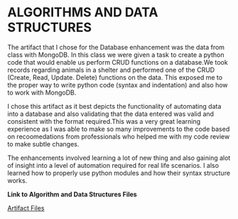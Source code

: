 # ALGORITHMS AND DATA STRUCTURES

  The artifact that I chose for the Database enhancement was the data from class with MongoDB. In this class we were given a task to create a python code that would enable us perform CRUD functions on a database.We took records regarding animals in a shelter and performed one of the CRUD (Create, Read, Update. Delete) functions on the data. This exposed me to the proper way to write python code (syntax and indentation) and also how to work with MongoDB.

  I chose this artifact as it best depicts the functionality of automating data into a database and also validating that the data entered was valid and consistent with the format required.This was a very great learning experience as I was able to make so many improvements to the code based on recoomedations from professionals who helped me with my code review to make subtle changes.

  The enhancements involved learning a lot of new thing and also gaining alot of insight into a level of automation required for real life scenarios. I also learned how to properly use python modules and how their syntax structure works.
  
 
 **Link to Algorithm and Data Structures Files**

[Artifact Files](https://github.com/nellieumanah/ePortfolio/tree/gh-pages/Algorithms%20and%20Data%20Structures)
